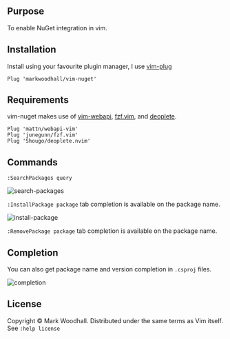 ## Purpose

To enable NuGet integration in vim.

## Installation

Install using your favourite plugin manager,
I use [vim-plug](https://github.com/junegunn/vim-plug)

`Plug 'markwoodhall/vim-nuget'`

## Requirements

vim-nuget makes use of [vim-webapi](https://github.com/mattn/webapi-vim), [fzf.vim](https://github.com/junegunn/fzf.vim), and [deoplete](https://github.com/Shougo/deoplete.nvim).


```viml
Plug 'mattn/webapi-vim'
Plug 'junegunn/fzf.vim'
Plug 'Shougo/deoplete.nvim'
```

## Commands

`:SearchPackages query`

![search-packages](http://i.imgur.com/yGSHOj8.gif)

`:InstallPackage package` tab completion is available on the package name.

![install-package](http://i.imgur.com/mDSiChI.gif)

`:RemovePackage package` tab completion is available on the package name.

## Completion

You can also get package name and version completion in `.csproj` files.

![completion](http://i.imgur.com/Y6WlADL.gif)

## License
Copyright © Mark Woodhall. Distributed under the same terms as Vim itself. See `:help license`
